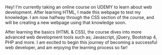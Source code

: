 Hey! I'm currently taking an online course on UDEMY to learn about web development. After learning HTML, I made this webpage to test my knowledge. I am now halfway through the CSS section of the course, and will be creating a new webpage using that knowledge soon. 

After learning the basics (HTML & CSS), the course dives into more advanced web development tools such as; Javascript, jQuery, Bootstrap 4, PHP and more. I am excited to begin this journey of becoming a successful web developer, and am enjoying the learning process so far!
